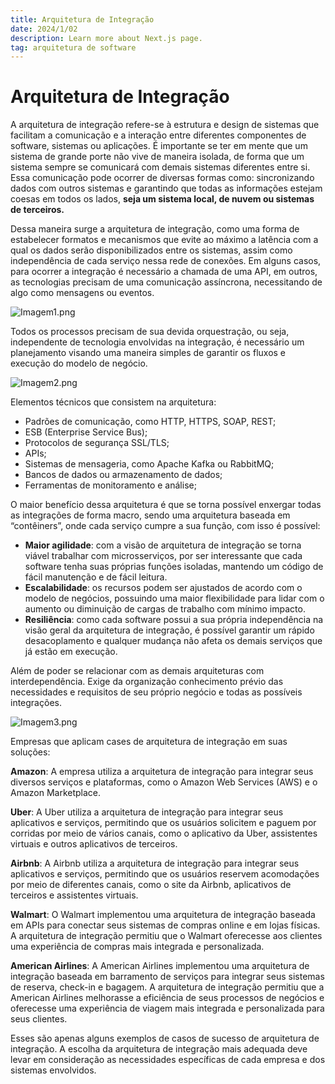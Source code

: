 ```yaml
---
title: Arquitetura de Integração
date: 2024/1/02
description: Learn more about Next.js page.
tag: arquitetura de software
---
```


# Arquitetura de Integração

A arquitetura de integração refere-se à estrutura e design de sistemas que facilitam a comunicação e a interação entre diferentes componentes de software, sistemas ou aplicações. É importante se ter em mente que um sistema de grande porte não vive de maneira isolada, de forma que um sistema sempre se comunicará com demais sistemas diferentes entre si. Essa comunicação pode ocorrer de diversas formas como: sincronizando dados com outros sistemas e garantindo que todas as informações estejam coesas em todos os lados, **seja um sistema local, de nuvem ou sistemas de terceiros.**

Dessa maneira surge a arquitetura de integração, como uma forma de estabelecer formatos e mecanismos que evite ao máximo a latência com a qual os dados serão disponibilizados entre os sistemas, assim como independência de cada serviço nessa rede de conexões. Em alguns casos, para ocorrer a integração é necessário a chamada de uma API, em outros, as tecnologias precisam de uma comunicação assíncrona, necessitando de algo como mensagens ou eventos.

![Imagem1.png](/.attachments/Imagem1-a13b67a9-a81f-4c2b-b22e-dcddaa465083.png)

Todos os processos precisam de sua devida orquestração, ou seja, independente de tecnologia envolvidas na integração, é necessário um planejamento visando uma maneira simples de garantir os fluxos e execução do modelo de negócio.

![Imagem2.png](/.attachments/Imagem2-c0effd4e-fbcb-4ca8-b09c-c169fb9d1fcd.png)

Elementos técnicos que consistem na arquitetura:

- Padrões de comunicação, como HTTP, HTTPS, SOAP, REST;
- ESB (Enterprise Service Bus);
- Protocolos de segurança SSL/TLS;
- APIs;
- Sistemas de mensageria, como Apache Kafka ou RabbitMQ;
- Bancos de dados ou armazenamento de dados;
- Ferramentas de monitoramento e análise;

O maior benefício dessa arquitetura é que se torna possível enxergar todas as integrações de forma macro, sendo uma arquitetura baseada em “contêiners”, onde cada serviço cumpre a sua função, com isso é possível:

- **Maior agilidade**: com a visão de arquitetura de integração se torna viável trabalhar com microsserviços, por ser interessante que cada software tenha suas próprias funções isoladas, mantendo um código de fácil manutenção e de fácil leitura.
- **Escalabilidade**: os recursos podem ser ajustados de acordo com o modelo de negócios, possuindo uma maior flexibilidade para lidar com o aumento ou diminuição de cargas de trabalho com mínimo impacto.
- **Resiliência**: como cada software possui a sua própria independência na visão geral da arquitetura de integração, é possível garantir um rápido desacoplamento e qualquer mudança não afeta os demais serviços que já estão em execução.

Além de poder se relacionar com as demais arquiteturas com interdependência. Exige da organização conhecimento prévio das necessidades e requisitos de seu próprio negócio e todas as possíveis integrações.

![Imagem3.png](/.attachments/Imagem3-a4597812-d07c-49af-a84f-3d6e5abedbdb.png)

Empresas que aplicam cases de arquitetura de integração em suas soluções:

**Amazon**: A empresa utiliza a arquitetura de integração para integrar seus diversos serviços e plataformas, como o Amazon Web Services (AWS) e o Amazon Marketplace.

**Uber**: A Uber utiliza a arquitetura de integração para integrar seus aplicativos e serviços, permitindo que os usuários solicitem e paguem por corridas por meio de vários canais, como o aplicativo da Uber, assistentes virtuais e outros aplicativos de terceiros.

**Airbnb**: A Airbnb utiliza a arquitetura de integração para integrar seus aplicativos e serviços, permitindo que os usuários reservem acomodações por meio de diferentes canais, como o site da Airbnb, aplicativos de terceiros e assistentes virtuais.

**Walmart**: O Walmart implementou uma arquitetura de integração baseada em APIs para conectar seus sistemas de compras online e em lojas físicas. A arquitetura de integração permitiu que o Walmart oferecesse aos clientes uma experiência de compras mais integrada e personalizada.

**American Airlines**: A American Airlines implementou uma arquitetura de integração baseada em barramento de serviços para integrar seus sistemas de reserva, check-in e bagagem. A arquitetura de integração permitiu que a American Airlines melhorasse a eficiência de seus processos de negócios e oferecesse uma experiência de viagem mais integrada e personalizada para seus clientes.

Esses são apenas alguns exemplos de casos de sucesso de arquitetura de integração. A escolha da arquitetura de integração mais adequada deve levar em consideração as necessidades específicas de cada empresa e dos sistemas envolvidos.


